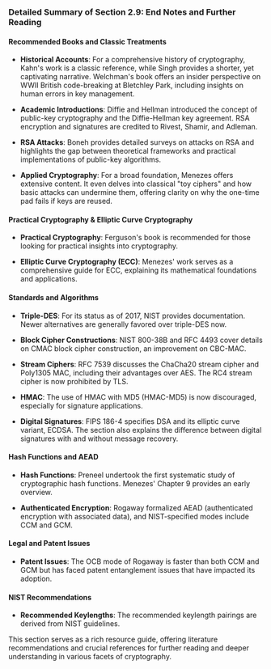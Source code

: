 ### Detailed Summary of Section 2.9: End Notes and Further Reading

#### Recommended Books and Classic Treatments

- **Historical Accounts**: For a comprehensive history of cryptography, Kahn's work is a classic reference, while Singh provides a shorter, yet captivating narrative. Welchman's book offers an insider perspective on WWII British code-breaking at Bletchley Park, including insights on human errors in key management.

- **Academic Introductions**: Diffie and Hellman introduced the concept of public-key cryptography and the Diffie-Hellman key agreement. RSA encryption and signatures are credited to Rivest, Shamir, and Adleman.

- **RSA Attacks**: Boneh provides detailed surveys on attacks on RSA and highlights the gap between theoretical frameworks and practical implementations of public-key algorithms.

- **Applied Cryptography**: For a broad foundation, Menezes offers extensive content. It even delves into classical "toy ciphers" and how basic attacks can undermine them, offering clarity on why the one-time pad fails if keys are reused.

#### Practical Cryptography & Elliptic Curve Cryptography

- **Practical Cryptography**: Ferguson's book is recommended for those looking for practical insights into cryptography.

- **Elliptic Curve Cryptography (ECC)**: Menezes' work serves as a comprehensive guide for ECC, explaining its mathematical foundations and applications.

#### Standards and Algorithms

- **Triple-DES**: For its status as of 2017, NIST provides documentation. Newer alternatives are generally favored over triple-DES now.

- **Block Cipher Constructions**: NIST 800-38B and RFC 4493 cover details on CMAC block cipher construction, an improvement on CBC-MAC.

- **Stream Ciphers**: RFC 7539 discusses the ChaCha20 stream cipher and Poly1305 MAC, including their advantages over AES. The RC4 stream cipher is now prohibited by TLS.

- **HMAC**: The use of HMAC with MD5 (HMAC-MD5) is now discouraged, especially for signature applications.

- **Digital Signatures**: FIPS 186-4 specifies DSA and its elliptic curve variant, ECDSA. The section also explains the difference between digital signatures with and without message recovery.

#### Hash Functions and AEAD

- **Hash Functions**: Preneel undertook the first systematic study of cryptographic hash functions. Menezes' Chapter 9 provides an early overview.

- **Authenticated Encryption**: Rogaway formalized AEAD (authenticated encryption with associated data), and NIST-specified modes include CCM and GCM.

#### Legal and Patent Issues

- **Patent Issues**: The OCB mode of Rogaway is faster than both CCM and GCM but has faced patent entanglement issues that have impacted its adoption.

#### NIST Recommendations

- **Recommended Keylengths**: The recommended keylength pairings are derived from NIST guidelines.

This section serves as a rich resource guide, offering literature recommendations and crucial references for further reading and deeper understanding in various facets of cryptography.

